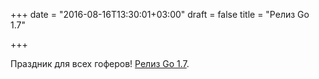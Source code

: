 +++
date = "2016-08-16T13:30:01+03:00"
draft = false
title = "Релиз Go 1.7"

+++

<p>Праздник для всех гоферов! <a href="https://golang.org/dl/">Релиз Go 1.7</a>.</p>


